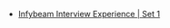  - [Infybeam Interview Experience | Set 1](https://www.geeksforgeeks.org/infybeam-interview-experience-set-1/)